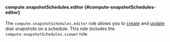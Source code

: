 #### compute.snapshotSchedules.editor {#compute-snapshotSchedules-editor}

The `compute.snapshotSchedules.editor` role allows you to [create](../compute/operations/snapshot-control/create-schedule.md) and [update](../compute/operations/snapshot-control/update-schedule.md) disk snapshots on a schedule. This role includes the `compute.snapshotSchedules.viewer` role.